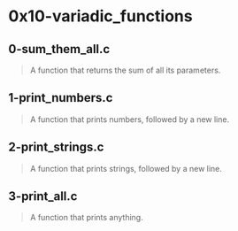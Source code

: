 # 0x10-variadic_functions
## 0-sum_them_all.c
> A function that returns the sum of all its parameters.
## 1-print_numbers.c
> A function that prints numbers, followed by a new line.
## 2-print_strings.c
> A function that prints strings, followed by a new line.
## 3-print_all.c
> A function that prints anything.
